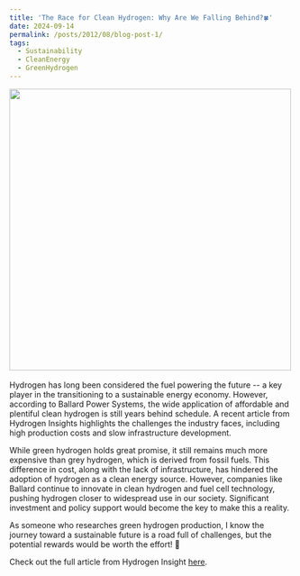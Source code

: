 ```yaml
---
title: 'The Race for Clean Hydrogen: Why Are We Falling Behind?🍀'
date: 2024-09-14
permalink: /posts/2012/08/blog-post-1/
tags:
  - Sustainability
  - CleanEnergy
  - GreenHydrogen
---
```

<img src='/home/images/H2_blog_post.png' style='width:500px; height:auto; margin:auto;'> <br/><br/>
Hydrogen has long been considered the fuel powering the future -- a key player in the transitioning to a sustainable energy economy. However, according to Ballard Power Systems, the wide application of affordable and plentiful clean hydrogen is still years behind schedule. A recent article from Hydrogen Insights highlights the challenges the industry faces, including high production costs and slow infrastructure development. 


While green hydrogen holds great promise, it still remains much more expensive than grey hydrogen, which is derived from fossil fuels. This difference in cost, along with the lack of infrastructure, has hindered the adoption of hydrogen as a clean energy source. However, companies like Ballard continue to innovate in clean hydrogen and fuel cell technology, pushing hydrogen closer to widespread use in our society. Significant investment and policy support would become the key to make this a reality. 


As someone who researches green hydrogen production, I know the journey toward a sustainable future is a road full of challenges, but the potential rewards would be worth the effort! 🚀


Check out the full article from Hydrogen Insight <a href="https://www.hydrogeninsight.com/power/affordable-plentiful-clean-oiohydrogen-is-years-behind-schedule-says-fuel-cell-maker-ballard/2-1-1709346" target="_blank" rel="noopener">here</a>.
